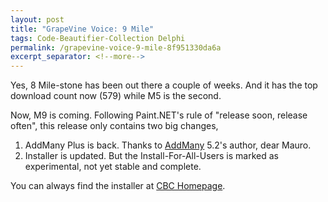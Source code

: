 ```yaml
---
layout: post
title: "GrapeVine Voice: 9 Mile"
tags: Code-Beautifier-Collection Delphi
permalink: /grapevine-voice-9-mile-8f951330da6a
excerpt_separator: <!--more-->
---
```

Yes, 8 Mile-stone has been out there a couple of weeks. And it has the top download count now (579) while M5 is the second.

Now, M9 is coming. Following Paint.NET's rule of "release soon, release often", this release only contains two big changes,

1. AddMany Plus is back. Thanks to [AddMany](http://cc.codegear.com/Item/23368) 5.2's author, dear Mauro.
1. Installer is updated. But the Install-For-All-Users is marked as experimental, not yet stable and complete.

You can always find the installer at [CBC Homepage](http://code.google.com/p/lextudio).
<!--more-->
